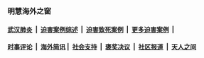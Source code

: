 
### 明慧海外之窗

####  [武汉肺炎](indexes/365.md?t=03250601) &nbsp;|&nbsp;  [迫害案例综述](indexes/328.md?t=03250601) &nbsp;|&nbsp; [迫害致死案例](indexes/277.md?t=03250601)  &nbsp;|&nbsp; [更多迫害案例](indexes/81.md?t=03250601)  &nbsp;|&nbsp; 
####  [时事评论](indexes/19.md?t=03250601) &nbsp;|&nbsp; [海外简讯](indexes/245.md?t=03250601)&nbsp;|&nbsp;  [社会支持](indexes/140.md?t=03250601) &nbsp;|&nbsp; [褒奖决议](indexes/282.md?t=03250601) &nbsp;|&nbsp; [社区报道](indexes/91.md?t=03250601)  &nbsp;|&nbsp; [天人之间](indexes/78.md?t=03250601) 

